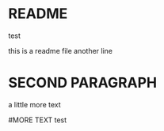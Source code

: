 # README
test

this is a readme file
another line

# SECOND PARAGRAPH
a little more text

#MORE TEXT
test